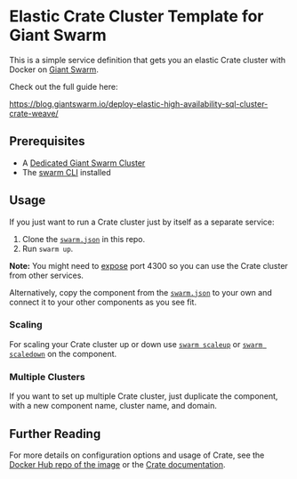 # Elastic Crate Cluster Template for Giant Swarm

This is a simple service definition that gets you an elastic Crate cluster with Docker on [Giant Swarm](https://giantswarm.io/).

Check out the full guide here:

https://blog.giantswarm.io/deploy-elastic-high-availability-sql-cluster-crate-weave/

## Prerequisites 

* A [Dedicated Giant Swarm Cluster](https://giantswarm.io/request-invite/)
* The [swarm CLI](https://docs.giantswarm.io/reference/cli/installation/) installed

## Usage

If you just want to run a Crate cluster just by itself as a separate service:

1. Clone the [`swarm.json`](giantswarm-crate/swarm.json) in this repo. 
2. Run `swarm up`.

__Note:__ You might need to [expose](https://docs.giantswarm.io/reference/swarm-json/#expose) port 4300 so you can use the Crate cluster from other services.

Alternatively, copy the component from the [`swarm.json`](giantswarm-crate/swarm.json) to your own and connect it to your other components as you see fit.

### Scaling

For scaling your Crate cluster up or down use [`swarm scaleup`](https://docs.giantswarm.io/reference/cli/scaleup/) or [`swarm scaledown`](https://docs.giantswarm.io/reference/cli/scaledown/) on the component.

### Multiple Clusters

If you want to set up multiple Crate cluster, just duplicate the component, with a new component name, cluster name, and domain.

## Further Reading

For more details on configuration options and usage of Crate, see the [Docker Hub repo of the image](https://hub.docker.com/_/crate/) or the [Crate documentation](https://crate.io/docs/).